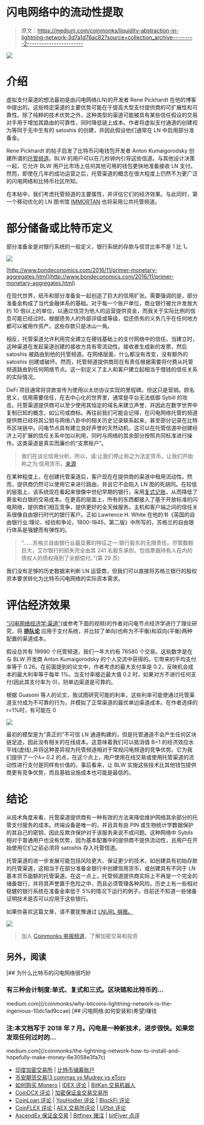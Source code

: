 # 闪电网络中的流动性提取

> 原文：<https://medium.com/coinmonks/liquidity-abstraction-in-lightning-network-3d7a1d76ac82?source=collection_archive---------2----------------------->

![](img/6ff84f919af6557fe7ea65b630d56899.png)

# 介绍

虚拟支付渠道的想法最初是由闪电网络(LN)的开发者 Rene Pickhardt 在他的博客中提出的。这些特定渠道的主要优势可能在于提高大型支付提供商的可扩展性和可靠性。除了纯粹的技术优势之外，这种类型的渠道可能被具有某些信任假设的交易对手用于增加其路由的可靠性，同时降低链上成本。作者将虚拟支付通道的创建视为等同于无中生有的 satoshis 的创建，并因此假设他们通常在 LN 中启用部分准备金。

Rene Pickhardt 的帖子启发了比特币闪电钱包开发者 Anton Kumaigorodsky 创建所谓的[托管频道](https://github.com/btcontract/hosted-channels-rfc)。BLW 的用户可以在几秒钟内引导这些信道。与其他设计决策一起，它允许 BLW 用户比市场上任何其他可用的钱包更快地准备接收 LN 支付。然而，即使在几年的成功运营之后，托管渠道的概念在很大程度上仍然不为更广泛的闪电网络和比特币社区所知。

在本帖中，我们考虑托管频道的主要属性，并评估它们的经济效果。与此同时，第一个移动优化的 LN 图书馆 [IMMORTAN](https://github.com/btcontract/IMMORTAN) 也将采用公共托管频道。

# 部分储备或比特币定义

部分准备金是对银行系统的一般定义，银行系统的存款与信贷比率不是 1 比 1。

![](img/ab92a60b7541df03bc7209160a9ad126.png)

[http://www.bondeconomics.com/2016/11/primer-monetary-aggregates.html](http://www.bondeconomics.com/2016/11/primer-monetary-aggregates.html)

在现代世界，纸币和部分准备金一起创造了巨大的信用扩张。需要强调的是，部分准备金构成了当代金融体系的基础。对于每一个账户单位，商业银行被允许发放大约 10 倍以上的单位，以通过信贷为他人的运营提供资金，而我关于实际比例的信息可能已经过时。根据债务人的外部评级或等级，偿还债务的义务几乎在任何地方都可以被用作资产。这些存款只是冰山一角。

相反，托管渠道允许利用完全建立在硬钱基础上的支付网络中的信任。当建立时，这种渠道在发起渠道创建的接收方具有零流动性。接收者生成新的发票，然后 satoshis 被路由到他的托管频道。在网络层面，什么都没有改变，没有额外的 satoshis 创建或破坏。然而，托管频道提供商现在有责任根据需要将付费从托管频道路由到任何网络节点。这一刻定义了主人和客户建立起相当于借钱的信任关系的实际情况。

DeFi 项目通常将贷款宣传为使用以太坊协议实现的里程碑。但这只是营销。顾名思义，信用需要信任，在去中心化的世界里，通常是平台无法抵御 Sybill 的攻击。托管渠道提供商可以至少使用其恒定的域名来建立声誉，并因此在数字世界中复制已知的概念，如公司或商标。再往前我们可能会记得，在闪电网络托管的频道提供商已经将其公钥与网络八卦中的相关历史记录联系起来，甚至部分记录在比特币区块链中。闪电节点具有建立良好声誉的天然动机，这可以在托管信道中创建经济上可扩展的信任关系中加以利用，同时与网络的其余部分按照共同标准进行操作。这类渠道是真实而廉价的“支票账户”。

> 我们在谈论信用分析。所以，请:让我们停止称之为法定货币。让我们开始称之为:信用货币。[来源](https://www.ft.com/content/5e5b2afb-c689-4faf-9b47-92c74fc07e66?segmentid=acee4131-99c2-09d3-a635-873e61754ec6)

在某种程度上，在创建托管渠道后，客户现在在提供商的渠道中租用流动性。然而，提供商仍然可以使用它来进行路由，并且它不会陷入 LN 图的死胡同。在较低的层面上，该系统现在看起来很像中世纪早期的银行，采用[复式记账](https://en.wikipedia.org/wiki/Double-entry_bookkeeping)，从而降低了黄金和白银的交易成本。在更高的层面上，所有的东西都接入了基于开放标准的闪电网络，提供商们相互竞争，提供更好的全天候服务。主机和客户端之间的信任关系很像自由银行时代的银行客户。正如 Lawrence H. White 在他的书《英国的自由银行业:理论、经验和争论，1800-1845，第二版》中所写的，苏格兰的自由银行体系是强健而有弹性的。

> “……苏格兰自由银行业最显著的特征之一:银行股东的无限责任。尽管数额巨大，艾尔银行的损失完全由其 241 名股东承担。包括票据持有人在内的债权人的债权得到了全额偿付。”(第 29 页)

我们没有足够的历史数据来判断 LN 运营商，但我们可以直接将苏格兰银行的股权资本要求转化为比特币闪电网络的实际资本需求。

# 评估经济效果

[“闪电网络经济学:渠道”](https://papers.ssrn.com/sol3/papers.cfm?abstract_id=3840374)(或参考下面的视频)的作者对闪电节点经济学进行了理论研究，将 [**排队论**](https://en.wikipedia.org/wiki/Queueing_theory) 应用于支付系统，并比较了单向(也称为不平衡)和双向(平衡)两种配置的渠道成本。

假设总共有 19990 个托管频道，我们一年大约有 76580 个交易。这些数字是在与 BLW 开发商 Anton Kumaigorodsky 的个人交流中获得的。它带来的平均支付率等于 0.26。在前面提到的论文中，作者考虑的最大支付率是 0.2，反映机会成本的最大利率等于每年 1%。当支付率接近最大值 0.2 时，如果对方不进行任何支付(因此其支付率为 0)，则单边渠道是可靠的。

根据 Guasoni 等人的论文，我试图研究可能的利率，这些利率可能使通过托管渠道支付成为不可靠的行为，并模拟了正常渠道的最优单边渠道成本。在作者选择的 r=1%时，有可能在 0

![](img/8119caaae181c6edb90a87ffbe41b217.png)

最初的模型是为“真正的”不可信 LN 通道构建的，但是托管通道不会产生任何区块链足迹，因此没有相关的在线成本。这意味着我们可以抵消值 B=1 的经济效应水平线(虚线),并将这种差异视为托管频道相对于常规闪电频道的竞争优势。它为我们提供了一个λ= 0.2 的点，在这个点上，用户使用在线交易或使用托管渠道的流动性进行支付是同样有价值的。事后看来，让 BLW 实施这些技术比其他钱包提供商更有竞争优势，而且基础设施成本也可能是最低的。

# 结论

从技术角度来看，托管渠道提供商有一种有效的方法来降低维护网络其余部分的托管支付服务的成本。终端设备是唯一的，并且具有由 PIN 或生物统计学数据保护的其自己的密钥，因此反欺诈保护对于该服务来说不成问题。这种网络中 Sybils 相对于普通用户也没有优势，因为基本配置中的提供商不提供流动性，且用户在开始使用它们之前必须将 satoshis 存入托管信道。

托管渠道的进一步发展可能包括风险更大、保证更少的技术，如创建具有初始存款的托管渠道，这相当于在部分准备金银行中创建信用货币，或创建具有不同于 LN 基本货币面额的托管渠道。在这一点上，托管频道提供商实际上不再是一个完全的储备银行，并将其声誉置于危险之中，而且必须管理各种风险。历史上有一些相对稳健的银行系统在准备金率低于 5%的情况下运行的例子。目前还不知道一些储备证明技术是否可以应用于这些银行。

如果你喜欢这篇文章，请不要犹豫通过 [LNURL 捐赠。](https://lntxbot.com/@notgeld)

![](img/4d471065e0994abeb27cd394c0550142.png)

> 加入 [Coinmonks 电报频道](https://t.me/coincodecap)，了解加密交易和投资

## 另外，阅读

[](/coinmonks/why-bitcoins-lightning-network-is-the-ingenious-10dc1ad9ccae) [## 为什么比特币的闪电网络很巧妙

### 有三种会计制度:单式、复式和三式。区块链和比特币的…

medium.com](/coinmonks/why-bitcoins-lightning-network-is-the-ingenious-10dc1ad9ccae) [](/coinmonks/the-lightning-network-how-to-install-and-hopefully-make-money-6e3058e3fa7c) [## 闪电网络:如何安装和(希望)赚钱

### 注:本文档写于 2018 年 7 月。闪电是一种新技术，进步很快。如果您发现任何过时的…

medium.com](/coinmonks/the-lightning-network-how-to-install-and-hopefully-make-money-6e3058e3fa7c) 

*   [印度加密交易所](/coinmonks/bitcoin-exchange-in-india-7f1fe79715c9) | [比特币储蓄账户](/coinmonks/bitcoin-savings-account-e65b13f92451)
*   [币安期货交易](https://blog.coincodecap.com/binance-futures-trading)|[3 commas vs Mudrex vs eToro](https://blog.coincodecap.com/mudrex-3commas-etoro)
*   [如何购买 Monero](https://blog.coincodecap.com/buy-monero) | [IDEX 评论](https://blog.coincodecap.com/idex-review) | [BitKan 交易机器人](https://blog.coincodecap.com/bitkan-trading-bot)
*   [CoinDCX 评论](/coinmonks/coindcx-review-8444db3621a2) | [加密保证金交易交易所](https://blog.coincodecap.com/crypto-margin-trading-exchanges)
*   [CoinLoan 评论](https://blog.coincodecap.com/coinloan-review) | [YouHodler 评论](/coinmonks/youhodler-4-easy-ways-to-make-money-98969b9689f2) | [BlockFi 评论](https://blog.coincodecap.com/blockfi-review)
*   [CoinFLEX 评论](https://blog.coincodecap.com/coinflex-review) | [AEX 交易所评论](https://blog.coincodecap.com/aex-exchange-review) | [UPbit 评论](https://blog.coincodecap.com/upbit-review)
*   [AscendEx 保证金交易](https://blog.coincodecap.com/ascendex-margin-trading) | [Bitfinex 赌注](https://blog.coincodecap.com/bitfinex-staking) | [bitFlyer 点评](https://blog.coincodecap.com/bitflyer-review)